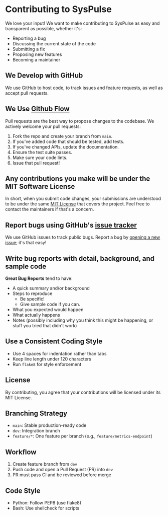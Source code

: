 # Contributing to SysPulse

We love your input! We want to make contributing to SysPulse as easy and transparent as possible, whether it's:

- Reporting a bug
- Discussing the current state of the code
- Submitting a fix
- Proposing new features
- Becoming a maintainer

## We Develop with GitHub
We use GitHub to host code, to track issues and feature requests, as well as accept pull requests.

## We Use [Github Flow](https://guides.github.com/introduction/flow/index.html)
Pull requests are the best way to propose changes to the codebase. We actively welcome your pull requests:

1. Fork the repo and create your branch from `main`.
2. If you've added code that should be tested, add tests.
3. If you've changed APIs, update the documentation.
4. Ensure the test suite passes.
5. Make sure your code lints.
6. Issue that pull request!

## Any contributions you make will be under the MIT Software License
In short, when you submit code changes, your submissions are understood to be under the same [MIT License](http://choosealicense.com/licenses/mit/) that covers the project. Feel free to contact the maintainers if that's a concern.

## Report bugs using GitHub's [issue tracker](https://github.com/yourusername/SysPulse/issues)
We use GitHub issues to track public bugs. Report a bug by [opening a new issue](https://github.com/yourusername/SysPulse/issues/new); it's that easy!

## Write bug reports with detail, background, and sample code

**Great Bug Reports** tend to have:

- A quick summary and/or background
- Steps to reproduce
  - Be specific!
  - Give sample code if you can.
- What you expected would happen
- What actually happens
- Notes (possibly including why you think this might be happening, or stuff you tried that didn't work)

## Use a Consistent Coding Style

* Use 4 spaces for indentation rather than tabs
* Keep line length under 120 characters
* Run `flake8` for style enforcement

## License
By contributing, you agree that your contributions will be licensed under its MIT License.

## Branching Strategy

- `main`: Stable production-ready code
- `dev`: Integration branch
- `feature/*`: One feature per branch (e.g., `feature/metrics-endpoint`)

## Workflow

1. Create feature branch from `dev`
2. Push code and open a Pull Request (PR) into `dev`
3. PR must pass CI and be reviewed before merge

## Code Style

- Python: Follow PEP8 (use flake8)
- Bash: Use shellcheck for scripts
